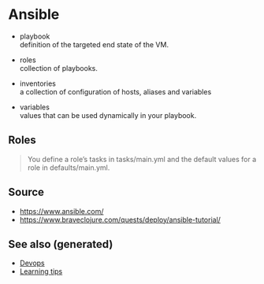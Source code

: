 # Ansible

  - playbook  
    definition of the targeted end state of the VM.

  - roles  
    collection of playbooks.

  - inventories  
    a collection of configuration of hosts, aliases and variables

  - variables  
    values that can be used dynamically in your playbook.

## Roles

> You define a role’s tasks in tasks/main.yml and the default values for
> a role in defaults/main.yml.

## Source

  - <https://www.ansible.com/>
  - <https://www.braveclojure.com/quests/deploy/ansible-tutorial/>

## See also (generated)

  - [Devops](./devops.md)
  - [Learning tips](./20200505111243-learning_tips.md)

